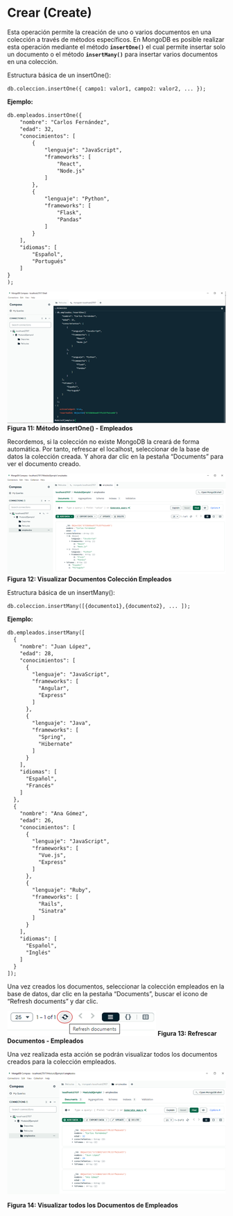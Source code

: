 # Crear (Create)

Esta operación permite la creación de uno o varios documentos en una colección a través de métodos específicos. En MongoDB es posible realizar esta operación mediante el método **`insertOne()`** el cual permite insertar solo un documento o el método **`insertMany()`** para insertar varios documentos en una colección.

Estructura básica de un insertOne():

```
db.coleccion.insertOne({ campo1: valor1, campo2: valor2, ... });
```

**Ejemplo:**

```
db.empleados.insertOne({
    "nombre": "Carlos Fernández",
    "edad": 32,
    "conocimientos": [
        {
            "lenguaje": "JavaScript",
            "frameworks": [
                "React",
                "Node.js"
            ]
        },
        {
            "lenguaje": "Python",
            "frameworks": [
                "Flask",
                "Pandas"
            ]
        }
    ],
    "idiomas": [
        "Español",
        "Portugués"
    ]
}
);
```

![Método InsertOne()](../../../imgs/insertOne.png)
**Figura 11: Método insertOne() - Empleados**

Recordemos, si la colección no existe MongoDB la creará de forma automática. Por tanto, refrescar el localhost, seleccionar de la base de datos la colección creada. Y ahora dar clic en la pestaña “Documents” para ver el documento creado.

![Visualizar Colección Empleados](../../../imgs/coleccion-empleados.png)
**Figura 12: Visualizar Documentos Colección Empleados**

Estructura básica de un insertMany():

```
db.coleccion.insertMany([{documento1},{documento2}, ... ]);
```

**Ejemplo:**

```
db.empleados.insertMany([
  {
    "nombre": "Juan López",
    "edad": 28,
    "conocimientos": [
      {
        "lenguaje": "JavaScript",
        "frameworks": [
          "Angular",
          "Express"
        ]
      },
      {
        "lenguaje": "Java",
        "frameworks": [
          "Spring",
          "Hibernate"
        ]
      }
    ],
    "idiomas": [
      "Español",
      "Francés"
    ]
  },
  {
    "nombre": "Ana Gómez",
    "edad": 26,
    "conocimientos": [
      {
        "lenguaje": "JavaScript",
        "frameworks": [
          "Vue.js",
          "Express"
        ]
      },
      {
        "lenguaje": "Ruby",
        "frameworks": [
          "Rails",
          "Sinatra"
        ]
      }
    ],
    "idiomas": [
      "Español",
      "Inglés"
    ]
  }
]);
```

Una vez creados los documentos, seleccionar la colección empleados en la base de datos, dar clic en la pestaña “Documents”, buscar el icono de “Refresh documents” y dar clic.

![Refrescar Documentos](../../../imgs/refrescar-docs.png)
**Figura 13: Refrescar Documentos - Empleados**

Una vez realizada esta acción se podrán visualizar todos los documentos creados para la colección empleados.

![Ver Documentos de la Colección Empleados](../../../imgs/ver-docs-empleados.png)

**Figura 14: Visualizar todos los Documentos de Empleados**
